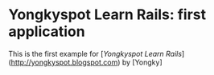 # Yongkyspot Learn Rails: first application

This is the first example for
[*Yongkyspot Learn Rails*] (http://yongkyspot.blogspot.com)
by [Yongky]
